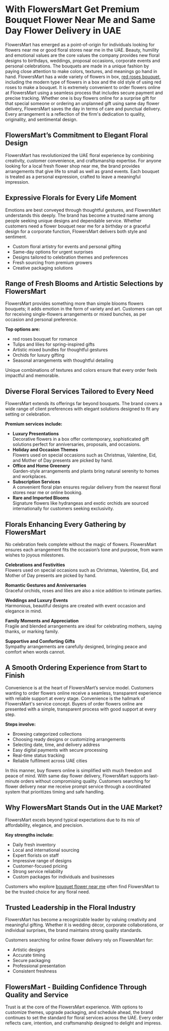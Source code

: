 # With FlowersMart Get Premium Bouquet Flower Near Me and Same Day Flower Delivery in UAE

FlowersMart has emerged as a point-of-origin for individuals looking for flowers near me or good floral stores near me in the UAE. Beauty, humility and emotional values are the core values the company provides new floral designs to birthdays, weddings, proposal occasions, corporate events and personal celebrations. The bouquets are made in a unique fashion by paying close attention to make colors, textures, and meanings go hand in hand. FlowersMart has a wide variety of flowers in box, [red roses bouquet](https://flowersmart.ae/), including the modern type of flowers in a box and the old style of using red roses to make a bouquet.
It is extremely convenient to order flowers online at FlowersMart using a seamless process that includes secure payment and precise tracking. Whether one is buy flowers online for a surprise gift for that special someone or ordering an unplanned gift using same day flower delivery, FlowersMart saves the day in terms of care and punctual delivery. Every arrangement is a reflection of the firm's dedication to quality, originality, and sentimental design.

## FlowersMart’s Commitment to Elegant Floral Design
FlowersMart has revolutionized the UAE floral experience by combining creativity, customer convenience, and craftsmanship expertise. For anyone looking for a local fresh flower shop near me, the brand provides arrangements that give life to small as well as grand events. Each bouquet is treated as a personal expression, crafted to leave a meaningful impression.

## Expressive Florals for Every Life Moment
Emotions are best conveyed through thoughtful gestures, and FlowersMart understands this deeply. The brand has become a trusted name among people seeking unique designs and dependable service. Whether customers need a flower bouquet near me for a birthday or a graceful design for a corporate function, FlowersMart delivers both style and sentiment.
- Custom floral artistry for events and personal gifting
- Same-day options for urgent surprises
- Designs tailored to celebration themes and preferences
- Fresh sourcing from premium growers
- Creative packaging solutions

## Range of Fresh Blooms and Artistic Selections by FlowersMart
FlowersMart provides something more than simple blooms flowers bouquets; it adds emotion in the form of variety and art. Customers can opt for receiving single-flowers arrangements or mixed bunches, as per occasion and personal preference.

**Top options are:**
- red roses bouquet for romance
- Tulips and lilies for spring-inspired gifts
- Artistic mixed bundles for thoughtful gestures
- Orchids for luxury gifting
- Seasonal arrangements with thoughtful detailing

Unique combinations of textures and colors ensure that every order feels impactful and memorable.

## Diverse Floral Services Tailored to Every Need
FlowersMart extends its offerings far beyond bouquets. The brand covers a wide range of client preferences with elegant solutions designed to fit any setting or celebration.

**Premium services include:**
- **Luxury Presentations**  
  Decorative flowers in a box offer contemporary, sophisticated gift solutions perfect for anniversaries, proposals, and occasions.
- **Holiday and Occasion Themes**  
  Flowers used on special occasions such as Christmas, Valentine, Eid, and Mother of Day presents are picked by hand.
- **Office and Home Greenery**  
  Garden-style arrangements and plants bring natural serenity to homes and workplaces.
- **Subscription Services**  
  A convenient floral plan ensures regular delivery from the nearest floral stores near me or online booking.
- **Rare and Imported Blooms**  
  Signature flowers like hydrangeas and exotic orchids are sourced internationally for customers seeking exclusivity.

## Florals Enhancing Every Gathering by FlowersMart
No celebration feels complete without the magic of flowers. FlowersMart ensures each arrangement fits the occasion’s tone and purpose, from warm wishes to joyous milestones.

**Celebrations and Festivities**  
Flowers used on special occasions such as Christmas, Valentine, Eid, and Mother of Day presents are picked by hand.

**Romantic Gestures and Anniversaries**  
Graceful orchids, roses and lilies are also a nice addition to intimate parties.

**Weddings and Luxury Events**  
Harmonious, beautiful designs are created with event occasion and elegance in mind.

**Family Moments and Appreciation**  
Fragile and blended arrangements are ideal for celebrating mothers, saying thanks, or marking family.

**Supportive and Comforting Gifts**  
Sympathy arrangements are carefully designed, bringing peace and comfort when words cannot.

## A Smooth Ordering Experience from Start to Finish
Convenience is at the heart of FlowersMart’s service model. Customers wanting to order flowers online receive a seamless, transparent experience with reliable support at every stage.
Convenience is the hallmark of FlowersMart's service concept. Buyers of order flowers online are presented with a simple, transparent process with good support at every step.

**Steps involve:**
- Browsing categorized collections
- Choosing ready designs or customizing arrangements
- Selecting date, time, and delivery address
- Easy digital payments with secure processing
- Real-time status tracking
- Reliable fulfilment across UAE cities

In this manner, buy flowers online is simplified with much freedom and peace of mind.
With same day flower delivery, FlowersMart supports last-minute orders without compromising quality. Customers searching for flower delivery near me receive prompt service through a coordinated system that prioritizes timing and safe handling.

## Why FlowersMart Stands Out in the UAE Market?
FlowersMart excels beyond typical expectations due to its mix of affordability, elegance, and precision.

**Key strengths include:**
- Daily fresh inventory
- Local and international sourcing
- Expert florists on staff
- Impressive range of designs
- Customer-focused pricing
- Strong service reliability
- Custom packages for individuals and businesses

Customers who explore [bouquet flower near me](https://flowersmart.ae/) often find FlowersMart to be the trusted choice for any floral need.

## Trusted Leadership in the Floral Industry
FlowersMart has become a recognizable leader by valuing creativity and meaningful gifting. Whether it is wedding décor, corporate collaborations, or individual surprises, the brand maintains strong quality standards.

Customers searching for online flower delivery rely on FlowersMart for:
- Artistic designs
- Accurate timing
- Secure packaging
- Professional presentation
- Consistent freshness

## FlowersMart - Building Confidence Through Quality and Service
Trust is at the core of the FlowersMart experience. With options to customize themes, upgrade packaging, and schedule ahead, the brand continues to set the standard for floral services across the UAE. Every order reflects care, intention, and craftsmanship designed to delight and impress.
